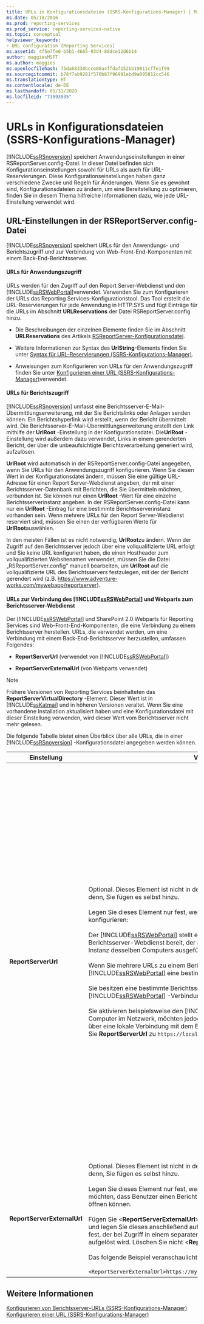 ```yaml
---
title: URLs in Konfigurationsdateien (SSRS-Konfigurations-Manager) | Microsoft-Dokumentation
ms.date: 05/18/2016
ms.prod: reporting-services
ms.prod_service: reporting-services-native
ms.topic: conceptual
helpviewer_keywords:
- URL configuration [Reporting Services]
ms.assetid: 4f5e7fe0-b5b1-4665-93d4-80dce12d6b14
author: maggiesMSFT
ms.author: maggies
ms.openlocfilehash: 75da68330bcce06a4ffdaf152bb19811cffe1f99
ms.sourcegitcommit: b78f7ab9281f570b87f96991ebd9a095812cc546
ms.translationtype: HT
ms.contentlocale: de-DE
ms.lasthandoff: 01/31/2020
ms.locfileid: "73593935"
---
```

# <a name="urls-in-configuration-files--ssrs-configuration-manager"></a>URLs in Konfigurationsdateien (SSRS-Konfigurations-Manager)
  [!INCLUDE[ssRSnoversion](../../includes/ssrsnoversion-md.md)] speichert Anwendungseinstellungen in einer RSReportServer.config-Datei. In dieser Datei befinden sich Konfigurationseinstellungen sowohl für URLs als auch für URL-Reservierungen. Diese Konfigurationseinstellungen haben ganz verschiedene Zwecke und Regeln für Änderungen. Wenn Sie es gewohnt sind, Konfigurationsdateien zu ändern, um eine Bereitstellung zu optimieren, finden Sie in diesem Thema hilfreiche Informationen dazu, wie jede URL-Einstellung verwendet wird.  
  
## <a name="url-settings-in-rsreportserverconfig-file"></a>URL-Einstellungen in der RSReportServer.config-Datei  
 [!INCLUDE[ssRSnoversion](../../includes/ssrsnoversion-md.md)] speichert URLs für den Anwendungs- und Berichtszugriff und zur Verbindung von Web-Front-End-Komponenten mit einem Back-End-Berichtsserver.  
  
#### <a name="urls-for-application-access"></a>URLs für Anwendungszugriff  
 URLs werden für den Zugriff auf den Report Server-Webdienst und den [!INCLUDE[ssRSWebPortal](../../includes/ssrswebportal.md)]verwendet. Verwenden Sie zum Konfigurieren der URLs das Reporting Services-Konfigurationstool. Das Tool erstellt die URL-Reservierungen für jede Anwendung in HTTP.SYS und fügt Einträge für die URLs im Abschnitt **URLReservations** der Datei RSReportServer.config hinzu.  
  
-   Die Beschreibungen der einzelnen Elemente finden Sie im Abschnitt **URLReservations** des Artikels [RSReportServer-Konfigurationsdatei](../../reporting-services/report-server/rsreportserver-config-configuration-file.md).  
  
-   Weitere Informationen zur Syntax des **UrlString**-Elements finden Sie unter [Syntax für URL-Reservierungen (SSRS-Konfigurations-Manager)](../../reporting-services/install-windows/url-reservation-syntax-ssrs-configuration-manager.md).  
  
-   Anweisungen zum Konfigurieren von URLs für den Anwendungszugriff finden Sie unter [Konfigurieren einer URL &#40;SSRS-Konfigurations-Manager&#41;](../../reporting-services/install-windows/configure-a-url-ssrs-configuration-manager.md)verwendet.  
  
#### <a name="urls-for-report-access"></a>URLs für Berichtszugriff  
 [!INCLUDE[ssRSnoversion](../../includes/ssrsnoversion-md.md)] umfasst eine Berichtsserver-E-Mail-Übermittlungserweiterung, mit der Sie Berichtslinks oder Anlagen senden können. Ein Berichtshyperlink wird erstellt, wenn der Bericht übermittelt wird. Die Berichtsserver-E-Mail-Übermittlungserweiterung erstellt den Link mithilfe der **UrlRoot** -Einstellung in der Konfigurationsdatei. Die**UrlRoot** -Einstellung wird außerdem dazu verwendet, Links in einem gerenderten Bericht, der über die unbeaufsichtigte Berichtsverarbeitung generiert wird, aufzulösen.  
  
 **UrlRoot** wird automatisch in der RSReportServer.config-Datei angegeben, wenn Sie URLs für den Anwendungszugriff konfigurieren. Wenn Sie diesen Wert in der Konfigurationsdatei ändern, müssen Sie eine gültige URL-Adresse für einen Report Server-Webdienst angeben, der mit einer Berichtsserver-Datenbank mit Berichten, die Sie übermitteln möchten, verbunden ist. Sie können nur einen **UrlRoot** -Wert für eine einzelne Berichtsserverinstanz angeben. In der RSReportServer.config-Datei kann nur ein **UrlRoot** -Eintrag für eine bestimmte Berichtsserverinstanz vorhanden sein. Wenn mehrere URLs für den Report Server-Webdienst reserviert sind, müssen Sie einen der verfügbaren Werte für **UrlRoot**auswählen.  
  
 In den meisten Fällen ist es nicht notwendig, **UrlRoot**zu ändern. Wenn der Zugriff auf den Berichtsserver jedoch über eine vollqualifizierte URL erfolgt und Sie keine URL konfiguriert haben, die einen Hostheader zum vollqualifizierten Websitenamen verwendet, müssen Sie die Datei „RSReportServer.config“ manuell bearbeiten, um **UrlRoot** auf die vollqualifizierte URL des Berichtsservers festzulegen, mit der der Bericht gerendert wird (z.B. https://www.adventure-works.com/mywebapp/reportserver).  
  
#### <a name="urls-connecting-the-includessrswebportalincludesssrswebportalmd-and-web-parts-to-the-report-server-web-service"></a>URLs zur Verbindung des [!INCLUDE[ssRSWebPortal](../../includes/ssrswebportal.md)] und Webparts zum Berichtsserver-Webdienst  
 Der [!INCLUDE[ssRSWebPortal](../../includes/ssrswebportal.md)] und SharePoint 2.0 Webparts für Reporting Services sind Web-Front-End-Komponenten, die eine Verbindung zu einem Berichtsserver herstellen. URLs, die verwendet werden, um eine Verbindung mit einem Back-End-Berichtsserver herzustellen, umfassen Folgendes:  
  
-   **ReportServerUrl** (verwendet von [!INCLUDE[ssRSWebPortal](../../includes/ssrswebportal.md)])  
  
-   **ReportServerExternalUrl** (von Webparts verwendet)  
  
> [!NOTE]  
>  Frühere Versionen von Reporting Services beinhalteten das **ReportServerVirtualDirectory** -Element. Dieser Wert ist in [!INCLUDE[ssKatmai](../../includes/sskatmai-md.md)] und in höheren Versionen veraltet. Wenn Sie eine vorhandene Installation aktualisiert haben und eine Konfigurationsdatei mit dieser Einstellung verwenden, wird dieser Wert vom Berichtsserver nicht mehr gelesen.  
  
 Die folgende Tabelle bietet einen Überblick über alle URLs, die in einer [!INCLUDE[ssRSnoversion](../../includes/ssrsnoversion-md.md)] -Konfigurationsdatei angegeben werden können.  
  
|Einstellung|Verwendung|BESCHREIBUNG|  
|-------------|-----------|-----------------|  
|**ReportServerUrl**|Optional. Dieses Element ist nicht in der RSReportServer.config-Datei enthalten, es sei denn, Sie fügen es selbst hinzu.<br /><br /> Legen Sie dieses Element nur fest, wenn Sie eines der folgenden Szenarios konfigurieren:<br /><br /> Der [!INCLUDE[ssRSWebPortal](../../includes/ssrswebportal.md)] stellt einen Web-Front-End-Zugriff auf einen Berichtsserver-Webdienst bereit, der auf einem anderen Computer oder einer anderen Instanz desselben Computers ausgeführt wird.<br /><br /> Wenn Sie mehrere URLs zu einem Berichtsserver haben und der [!INCLUDE[ssRSWebPortal](../../includes/ssrswebportal.md)] eine bestimmte URL verwenden soll.<br /><br /> Sie besitzen eine bestimmte Berichtsserver-URL, die für alle [!INCLUDE[ssRSWebPortal](../../includes/ssrswebportal.md)] -Verbindungen verwendet werden soll.<br /><br /> Sie aktivieren beispielsweise den [!INCLUDE[ssRSWebPortal](../../includes/ssrswebportal.md)] -Zugriff für alle Computer im Netzwerk, möchten jedoch, dass sich der [!INCLUDE[ssRSWebPortal](../../includes/ssrswebportal.md)] über eine lokale Verbindung mit dem Berichtsserver verbindet. In diesem Fall könnten Sie **ReportServerUrl** zu `https://localhost/reportserver` konfigurieren.|Dieser Wert gibt eine URL zum Berichtsserver-Webdienst an. Dieser Wert wird von der [!INCLUDE[ssRSWebPortal](../../includes/ssrswebportal.md)]-Anwendung beim Start gelesen. Wenn dieser Wert festgelegt ist, stellt der [!INCLUDE[ssRSWebPortal](../../includes/ssrswebportal.md)] eine Verbindung zu dem in der URL angegebenen Berichtsserver her.<br /><br /> Der [!INCLUDE[ssRSWebPortal](../../includes/ssrswebportal.md)] stellt standardmäßig einen Web-Front-End-Zugriff auf den Berichtsserver-Webdienst bereit, der innerhalb derselben Berichtsserver-Instanz ausgeführt wird wie der [!INCLUDE[ssRSWebPortal](../../includes/ssrswebportal.md)]. Wenn Sie den [!INCLUDE[ssRSWebPortal](../../includes/ssrswebportal.md)] jedoch mit einem Berichtsserver-Webdienst verwenden möchten, der zu einer anderen Instanz gehört oder in einer Instanz auf einem anderen Computer ausgeführt wird, können Sie diese URL zur Weiterleitung des [!INCLUDE[ssRSWebPortal](../../includes/ssrswebportal.md)] festlegen, sodass dieser eine Verbindung mit dem externen Berichtsserver-Webdienst herstellt.<br /><br /> Wenn ein SSL-Zertifikat (Secure Sockets Layer) auf dem Berichtsserver installiert ist, mit dem Sie eine Verbindung herstellen, muss der Wert von **ReportServerUrl** dem Namen des Servers entsprechen, der für das Zertifikat registriert ist. Wenn Sie die Fehlermeldung „Die zugrunde liegende Verbindung wurde geschlossen: Für den geschützten SSL/TLS-Kanal konnte keine Vertrauensstellung hergestellt werden“ erhalten, legen Sie **ReportServerUrl** auf den vollqualifizierten Domänennamen des Servers fest, für den das Zertifikat ausgestellt wurde. Wenn das Zertifikat beispielsweise für **https:\//adventure-works.com.onlinesales** registriert ist, lautet die URL des Berichtsservers **https:\//adventure-works.com.onlinesales/reportserver**.|  
|**ReportServerExternalUrl**|Optional. Dieses Element ist nicht in der RSReportServer.config-Datei enthalten, es sei denn, Sie fügen es selbst hinzu.<br /><br /> Legen Sie dieses Element nur fest, wenn Sie SharePoint 2.0 Webparts verwenden und möchten, dass Benutzer einen Bericht abrufen und in einem neuen Browserfenster öffnen können.<br /><br /> Fügen Sie \<**ReportServerExternalUrl**> unter dem \<**ReportServerUrl**>-Element hinzu, und legen Sie dieses anschließend auf einen vollqualifizierten Berichtsservernamen fest, der bei Zugriff in einem separaten Browserfenster in eine Berichtsserver-Instanz aufgelöst wird. Löschen Sie nicht \<**ReportServerUrl**>.<br /><br /> Das folgende Beispiel veranschaulicht die Syntax:<br /><br /> `<ReportServerExternalUrl>https://myserver/reportserver</ReportServerExternalUrl>`|Dieser Wert wird von SharePoint 2.0 Webparts verwendet.<br /><br /> In früheren Versionen wurde empfohlen, diesen Wert festzulegen, um den Berichts-Generator auf einem mit dem Internet verbundenen Berichtsserver bereitzustellen. Dies ist ein ungeprüftes Bereitstellungsszenario. Wenn Sie diese Einstellung in der Vergangenheit verwendet haben, um den Zugriff auf den Berichts-Generator aus dem Internet zu unterstützen, sollten Sie sich eine Alternative überlegen.|  
  
## <a name="see-also"></a>Weitere Informationen  
 [Konfigurieren von Berichtsserver-URLs &#40;SSRS-Konfigurations-Manager&#41;](../../reporting-services/install-windows/configure-report-server-urls-ssrs-configuration-manager.md)   
 [Konfigurieren einer URL &#40;SSRS-Konfigurations-Manager&#41;](../../reporting-services/install-windows/configure-a-url-ssrs-configuration-manager.md)

